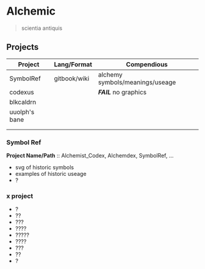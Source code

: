 # Alchemic

> scientia antiquis

## Projects

| **Project**   | **Lang/Format** | **Compendious**                 |
| ------------- | --------------- | ------------------------------- |
| SymbolRef     | gitbook/wiki    | alchemy symbols/meanings/useage |
| codexus       |                 | ***FAIL***  no graphics         |
| blkcaldrn     |                 |                                 |
| uuolph's bane |                 |                                 |
|               |                 |                                 |
|               |                 |                                 |

### Symbol Ref

**Project Name/Path** :: Alchemist_Codex, Alchemdex, SymbolRef, ...

-   svg of historic symbols
-   examples of historic useage
-   ?

### x project
+ ?
+ ??
+ ???
+ ????
+ ?????
+ ????
+ ???
+ ??
+ ?
